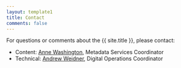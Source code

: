```yaml
---
layout: template1
title: Contact
comments: false
---
```


<div class="jumbotron">
  <p>For questions or comments about the {{ site.title }}, please contact:
    <ul>
      <li>Content: <a href="https://apps.lib.uh.edu/staff/members/profile/awashington">Anne Washington</a>, Metadata Services Coordinator</li>
      <li>Technical: <a href="https://apps.lib.uh.edu/staff/members/profile/ajweidner">Andrew Weidner</a>, Digital Operations Coordinator</li>
    </ul>
  </p>
</div>
